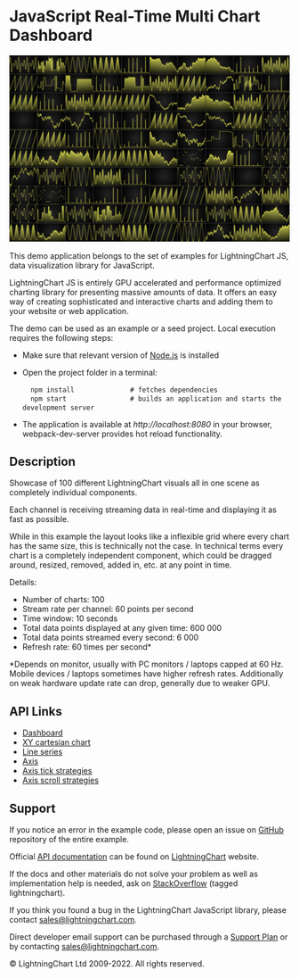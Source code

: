 # JavaScript Real-Time Multi Chart Dashboard

![JavaScript Real-Time Multi Chart Dashboard](manyCharts-darkGold.png)

This demo application belongs to the set of examples for LightningChart JS, data visualization library for JavaScript.

LightningChart JS is entirely GPU accelerated and performance optimized charting library for presenting massive amounts of data. It offers an easy way of creating sophisticated and interactive charts and adding them to your website or web application.

The demo can be used as an example or a seed project. Local execution requires the following steps:

-   Make sure that relevant version of [Node.js](https://nodejs.org/en/download/) is installed
-   Open the project folder in a terminal:

          npm install              # fetches dependencies
          npm start                # builds an application and starts the development server

-   The application is available at _http://localhost:8080_ in your browser, webpack-dev-server provides hot reload functionality.


## Description

Showcase of 100 different LightningChart visuals all in one scene as completely individual components.

Each channel is receiving streaming data in real-time and displaying it as fast as possible.

While in this example the layout looks like a inflexible grid where every chart has the same size, this is technically not the case.
In technical terms every chart is a completely independent component, which could be dragged around, resized, removed, added in, etc. at any point in time.

Details:

-   Number of charts: 100
-   Stream rate per channel: 60 points per second
-   Time window: 10 seconds
-   Total data points displayed at any given time: 600 000
-   Total data points streamed every second: 6 000
-   Refresh rate: 60 times per second\*

\*Depends on monitor, usually with PC monitors / laptops capped at 60 Hz. Mobile devices / laptops sometimes have higher refresh rates.
Additionally on weak hardware update rate can drop, generally due to weaker GPU.


## API Links

* [Dashboard]
* [XY cartesian chart]
* [Line series]
* [Axis]
* [Axis tick strategies]
* [Axis scroll strategies]


## Support

If you notice an error in the example code, please open an issue on [GitHub][0] repository of the entire example.

Official [API documentation][1] can be found on [LightningChart][2] website.

If the docs and other materials do not solve your problem as well as implementation help is needed, ask on [StackOverflow][3] (tagged lightningchart).

If you think you found a bug in the LightningChart JavaScript library, please contact sales@lightningchart.com.

Direct developer email support can be purchased through a [Support Plan][4] or by contacting sales@lightningchart.com.

[0]: https://github.com/Arction/
[1]: https://lightningchart.com/lightningchart-js-api-documentation/
[2]: https://lightningchart.com
[3]: https://stackoverflow.com/questions/tagged/lightningchart
[4]: https://lightningchart.com/support-services/

© LightningChart Ltd 2009-2022. All rights reserved.


[Dashboard]: https://lightningchart.com/js-charts/api-documentation/v6.1.0/classes/Dashboard.html
[XY cartesian chart]: https://lightningchart.com/js-charts/api-documentation/v6.1.0/classes/ChartXY.html
[Line series]: https://lightningchart.com/js-charts/api-documentation/v6.1.0/
[Axis]: https://lightningchart.com/js-charts/api-documentation/v6.1.0/classes/Axis.html
[Axis tick strategies]: https://lightningchart.com/js-charts/api-documentation/v6.1.0/variables/AxisTickStrategies.html
[Axis scroll strategies]: https://lightningchart.com/js-charts/api-documentation/v6.1.0/variables/AxisScrollStrategies.html

